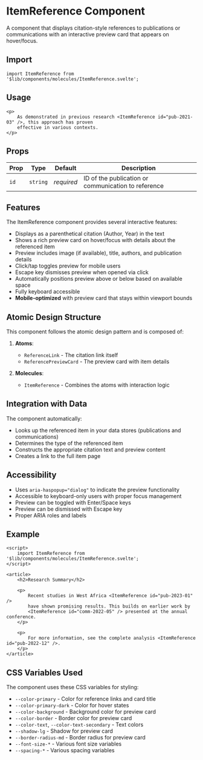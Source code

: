 # ItemReference Component

A component that displays citation-style references to publications or communications with an interactive preview card that appears on hover/focus.

## Import

```svelte
import ItemReference from '$lib/components/molecules/ItemReference.svelte';
```

## Usage

```svelte
<p>
	As demonstrated in previous research <ItemReference id="pub-2021-03" />, this approach has proven
	effective in various contexts.
</p>
```

## Props

| Prop | Type     | Default    | Description                                         |
| ---- | -------- | ---------- | --------------------------------------------------- |
| `id` | `string` | _required_ | ID of the publication or communication to reference |

## Features

The ItemReference component provides several interactive features:

- Displays as a parenthetical citation (Author, Year) in the text
- Shows a rich preview card on hover/focus with details about the referenced item
- Preview includes image (if available), title, authors, and publication details
- Click/tap toggles preview for mobile users
- Escape key dismisses preview when opened via click
- Automatically positions preview above or below based on available space
- Fully keyboard accessible
- **Mobile-optimized** with preview card that stays within viewport bounds

## Atomic Design Structure

This component follows the atomic design pattern and is composed of:

1. **Atoms**:

   - `ReferenceLink` - The citation link itself
   - `ReferencePreviewCard` - The preview card with item details

2. **Molecules**:
   - `ItemReference` - Combines the atoms with interaction logic

## Integration with Data

The component automatically:

- Looks up the referenced item in your data stores (publications and communications)
- Determines the type of the referenced item
- Constructs the appropriate citation text and preview content
- Creates a link to the full item page

## Accessibility

- Uses `aria-haspopup="dialog"` to indicate the preview functionality
- Accessible to keyboard-only users with proper focus management
- Preview can be toggled with Enter/Space keys
- Preview can be dismissed with Escape key
- Proper ARIA roles and labels

## Example

```svelte
<script>
	import ItemReference from '$lib/components/molecules/ItemReference.svelte';
</script>

<article>
	<h2>Research Summary</h2>

	<p>
		Recent studies in West Africa <ItemReference id="pub-2023-01" />
		have shown promising results. This builds on earlier work by
		<ItemReference id="comm-2022-05" /> presented at the annual conference.
	</p>

	<p>
		For more information, see the complete analysis <ItemReference id="pub-2022-12" />.
	</p>
</article>
```

## CSS Variables Used

The component uses these CSS variables for styling:

- `--color-primary` - Color for reference links and card title
- `--color-primary-dark` - Color for hover states
- `--color-background` - Background color for preview card
- `--color-border` - Border color for preview card
- `--color-text`, `--color-text-secondary` - Text colors
- `--shadow-lg` - Shadow for preview card
- `--border-radius-md` - Border radius for preview card
- `--font-size-*` - Various font size variables
- `--spacing-*` - Various spacing variables
